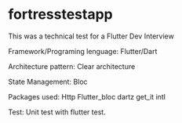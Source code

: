 # fortresstestapp

This was a technical test for a Flutter Dev Interview

Framework/Programing lenguage:
Flutter/Dart

Architecture pattern:
Clear architecture

State Management:
Bloc

Packages used:
Http
Flutter_bloc
dartz
get_it
intl

Test:
Unit test with flutter test.

 
 
